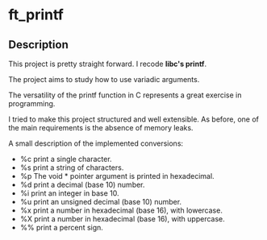 # ft_printf

## Description
This project is pretty straight forward. I recode **libc's printf**.  

The project aims to study how to use variadic arguments.

The versatility of the printf function in C represents a great exercise in programming. 

I tried to make this project structured and well extensible. As before, one of the main requirements is the absence of memory leaks.

A small description of the implemented conversions:
- %c print a single character.
- %s print a string of characters.
- %p The void * pointer argument is printed in hexadecimal.
- %d print a decimal (base 10) number.
- %i print an integer in base 10.
- %u print an unsigned decimal (base 10) number.
- %x print a number in hexadecimal (base 16), with lowercase.
- %X print a number in hexadecimal (base 16), with uppercase.
- %% print a percent sign.
